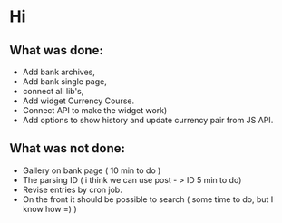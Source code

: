 # Hi
## What was done: 

- Add bank archives, 
- Add bank single page, 
- connect all lib's, 
- Add widget Currency Course. 
- Connect API to make the widget work) 
- Add options to show history and update currency pair from JS API.

## What was not done: 
- Gallery on bank page ( 10 min to do )
- The parsing ID ( i think we can use post - > ID 5 min to do)
- Revise entries by cron job.
- On the front it should be possible to search ( some time to do, but I know how =) )

